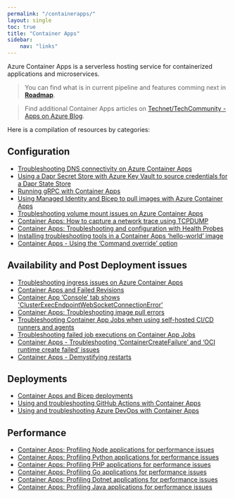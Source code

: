 ```yaml
---
permalink: "/containerapps/"
layout: single
toc: true
title: "Container Apps"
sidebar: 
    nav: "links"
---
```


Azure Container Apps is a serverless hosting service for containerized applications and microservices. 

> You can find what is in current pipeline and features comming next in [**Roadmap**](https://github.com/orgs/microsoft/projects/540).

> Find additional Container Apps articles on [Technet/TechCommunity - Apps on Azure Blog](https://techcommunity.microsoft.com/t5/apps-on-azure-blog/bg-p/AppsonAzureBlog/label-name/Azure%20Container%20Apps).

Here is a compilation of resources by categories:

## Configuration
- [Troubleshooting DNS connectivity on Azure Container Apps](https://azureossd.github.io/2023/03/03/azure-container-apps-testing-DNS-connectivity/index.html)
- [Using a Dapr Secret Store with Azure Key Vault to source credentials for a Dapr State Store](https://azureossd.github.io/2023/02/23/Using-a-Dapr-Azure-KeyVault-Secret-Store-to-source-credentials-for-a-Dapr-State-Store/index.html)
- [Running gRPC with Container Apps](https://azureossd.github.io/2022/07/07/Running-gRPC-with-Container-Apps/index.html)
- [Using Managed Identity and Bicep to pull images with Azure Container Apps](https://azureossd.github.io/2023/01/03/Using-Managed-Identity-and-Bicep-to-pull-images-with-Azure-Container-Apps/index.html)
- [Troubleshooting volume mount issues on Azure Container Apps](https://azureossd.github.io/2023/07/24/Troubleshooting-volume-mount-issues-on-Azure-Container-Apps/index.html)
- [Container Apps: How to capture a network trace using TCPDUMP](https://azureossd.github.io/2023/09/06/capturing-a-network-trace-aca/index.html)
- [Container Apps: Troubleshooting and configuration with Health Probes](https://azureossd.github.io/2023/08/23/Container-Apps-Troubleshooting-and-configuration-with-Health-Probes/index.html)
- [Installing troubleshooting tools in a Container Apps ‘hello-world’ image](https://azureossd.github.io/2023/11/20/Installing-troubleshooting-tools-in-a-Container-Apps-helloworld-image/index.html)
- [Container Apps - Using the ‘Command override’ option](https://azureossd.github.io/2024/01/17/Container-Apps-Using-the-command-override-option/index.html)

## Availability and Post Deployment issues
- [Troubleshooting ingress issues on Azure Container Apps](https://azureossd.github.io/2023/03/22/Troubleshooting-ingress-issues-on-Azure-Container-Apps/index.html)
- [Container Apps and Failed Revisions](https://azureossd.github.io/2022/08/01/Container-Apps-and-failed-revisions-Copy/index.html)
- [Container App ‘Console’ tab shows 'ClusterExecEndpointWebSocketConnectionError'](https://azureossd.github.io/2023/06/02/Container-App-Console-tab-shows-ClusterExecEndpointWebSocketConnectionError/index.html)
- [Container Apps: Troubleshooting image pull errors](https://azureossd.github.io/2023/08/25/Container-Apps-Troubleshooting-image-pull-errors/index.html)
- [Troubleshooting Container App Jobs when using self-hosted CI/CD runners and agents](https://azureossd.github.io/2023/11/29/Troubleshooting-Jobs-when-using-self-hosted-CICD-runners/index.html)
- [Troubleshooting failed job executions on Container App Jobs](https://azureossd.github.io/2023/10/30/Troubleshooting-failed-job-executions-on-Container-App-Jobs/index.html)
- [Container Apps - Troubleshooting ‘ContainerCreateFailure’ and ‘OCI runtime create failed’ issues](https://azureossd.github.io/2024/01/16/Container-Apps-Troubleshooting-OCI-Container-create-failed-issues/index.html)
- [Container Apps - Demystifying restarts](https://azureossd.github.io/2024/01/11/Container-Apps-Demystifying-restarts/index.html)

## Deployments
- [Container Apps and Bicep deployments](https://azureossd.github.io/2022/05/13/Container-Apps-and-Bicep-Deployments/index.html)
- [Using and troubleshooting GitHub Actions with Container Apps](https://azureossd.github.io/2023/07/13/Using-and-troubleshooting-GitHub-Actions-with-Container-Apps/index.html)
- [Using and troubleshooting Azure DevOps with Container Apps](https://azureossd.github.io/2023/06/30/Using-and-troubleshooting-Azure-DevOps-with-Container-Apps/index.html)

## Performance
- [Container Apps: Profiling Node applications for performance issues](https://azureossd.github.io/2023/10/19/Container-Apps-Profiling-Node-applications-for-performance-issues/index.html)
- [Container Apps: Profiling Python applications for performance issues](https://azureossd.github.io/2023/10/02/Container-Apps-Profiling-Python-applications-for-performance-issues/index.html)
- [Container Apps: Profiling PHP applications for performance issues](https://azureossd.github.io/2023/09/22/Container-Apps-Profiling-PHP-applications-for-performance-issues/index.html)
- [Container Apps: Profiling Go applications for performance issues](https://azureossd.github.io/2023/09/18/Container-Apps-Profiling-Go-applications-for-performance-issues/index.html)
- [Container Apps: Profiling Dotnet applications for performance issues](https://azureossd.github.io/2023/09/12/Container-Apps-Profiling-Dotnet-applications-for-performance-issues/index.html)
- [Container Apps: Profiling Java applications for performance issues](https://azureossd.github.io/2023/08/30/Container-Apps-Profiling-Java-applications-for-performance-issues/index.html)

